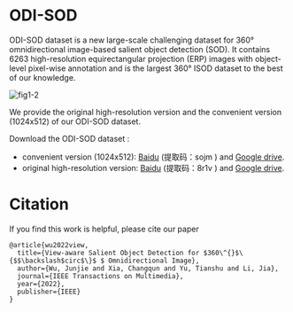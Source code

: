 # ODI-SOD
ODI-SOD dataset is a new large-scale challenging dataset for 360° omnidirectional image-based salient object detection (SOD).  It contains 6263 high-resolution equirectangular projection (ERP)  images with object-level pixel-wise annotation and is the largest 360° ISOD dataset to the best of our knowledge.

![fig1-2](https://user-images.githubusercontent.com/29192846/198312318-33303801-15a0-4de1-a680-9ab6ae4f5503.png)


We provide the original high-resolution version and the convenient  version (1024x512) of our ODI-SOD dataset. 

Download the ODI-SOD dataset : 
- convenient  version (1024x512): [Baidu](https://pan.baidu.com/s/1thVdQlT1kqmIPdVZ7cHVaw) (提取码：sojm ) and [Google drive](https://drive.google.com/file/d/1DE8XTxpleaQhb363zEh5riOMsGmdSZJC/view?usp=sharing).
- original high-resolution version: [Baidu](https://pan.baidu.com/s/1csO5UztkR6XGiKYdAzckVA) (提取码：8r1v ) and [Google drive](https://drive.google.com/file/d/1bernI1Zkxlwk1fv_Ez_CWcp234NXBNXk/view?usp=sharing).

# Citation
If you find this work is helpful, please cite our paper
```
@article{wu2022view,
  title={View-aware Salient Object Detection for $360\^{}$\{$$\backslash$circ$\}$ $ Omnidirectional Image},
  author={Wu, Junjie and Xia, Changqun and Yu, Tianshu and Li, Jia},
  journal={IEEE Transactions on Multimedia},
  year={2022},
  publisher={IEEE}
}
```
